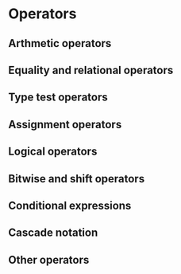 # Operators

## Arthmetic operators

## Equality and relational operators

## Type test operators

## Assignment operators

## Logical operators

## Bitwise and shift operators

## Conditional expressions

## Cascade notation

## Other operators